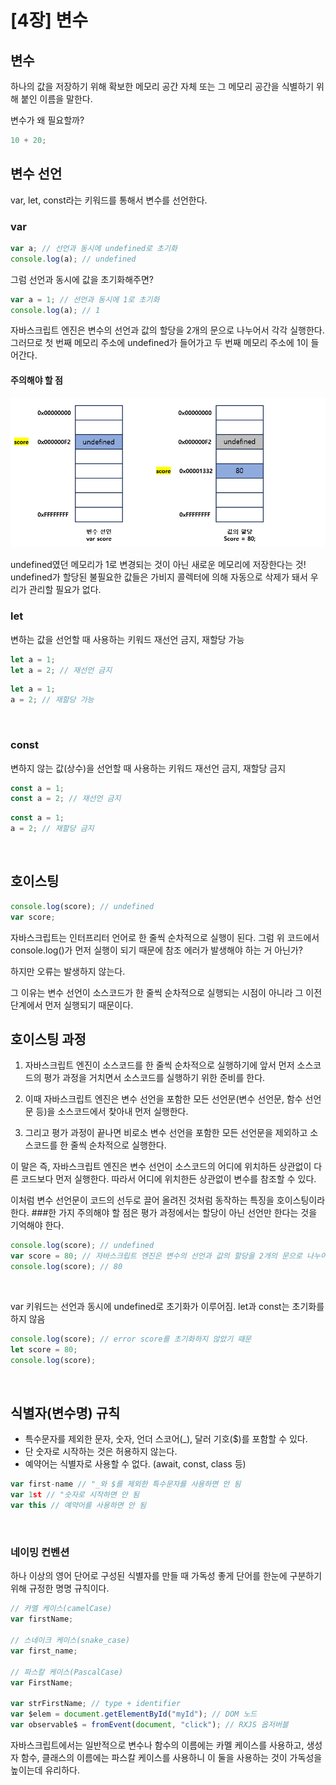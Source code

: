 # [4장] 변수

## 변수

하나의 값을 저장하기 위해 확보한 메모리 공간 자체 또는 그 메모리 공간을 식별하기 위해 붙인 이름을 말한다.

변수가 왜 필요할까?

```javascript
10 + 20;
```

## 변수 선언

var, let, const라는 키워드를 통해서 변수를 선언한다.

### var

```javascript
var a; // 선언과 동시에 undefined로 초기화
console.log(a); // undefined
```

그럼 선언과 동시에 값을 초기화해주면?

```javascript
var a = 1; // 선언과 동시에 1로 초기화
console.log(a); // 1
```

자바스크립트 엔진은 변수의 선언과 값의 할당을 2개의 문으로 나누어서 각각 실행한다.
그러므로 첫 번째 메모리 주소에 undefined가 들어가고
두 번째 메모리 주소에 1이 들어간다.

#### 주의해야 할 점

![Alt text](image.png)

undefined였던 메모리가 1로 변경되는 것이 아닌 새로운 메모리에 저장한다는 것!
undefined가 할당된 불필요한 값들은 가비지 콜렉터에 의해 자동으로 삭제가 돼서 우리가 관리할 필요가 없다.

### let

변하는 값을 선언할 때 사용하는 키워드
재선언 금지, 재할당 가능

```javascript
let a = 1;
let a = 2; // 재선언 금지
```

```javascript
let a = 1;
a = 2; // 재할당 가능
```

<br>

### const

변하지 않는 값(상수)을 선언할 때 사용하는 키워드
재선언 금지, 재할당 금지

```javascript
const a = 1;
const a = 2; // 재선언 금지
```

```javascript
const a = 1;
a = 2; // 재할당 금지
```

<br>

## 호이스팅

```javascript
console.log(score); // undefined
var score;
```

자바스크립트는 인터프리터 언어로 한 줄씩 순차적으로 실행이 된다.
그럼 위 코드에서 console.log()가 먼저 실행이 되기 때문에 참조 에러가 발생해야 하는 거 아닌가?

하지만 오류는 발생하지 않는다.

그 이유는 변수 선언이 소스코드가 한 줄씩 순차적으로 실행되는 시점이 아니라 그 이전 단계에서 먼저 실행되기 때문이다.

## 호이스팅 과정

1. 자바스크립트 엔진이 소스코드를 한 줄씩 순차적으로 실행하기에 앞서 먼저 소스코드의 평가 과정을 거치면서 소스코드를 실행하기 위한 준비를 한다.

2. 이때 자바스크립트 엔진은 변수 선언을 포함한 모든 선언문(변수 선언문, 함수 선언문 등)을 소스코드에서 찾아내 먼저 실행한다.

3. 그리고 평가 과정이 끝나면 비로소 변수 선언을 포함한 모든 선언문을 제외하고 소스코드를 한 줄씩 순차적으로 실행한다.

이 말은 즉, 자바스크립트 엔진은 변수 선언이 소스코드의 어디에 위치하든 상관없이 다른 코드보다 먼저 실행한다. 따라서 어디에 위치한든 상관없이 변수를 참조할 수 있다.

이처럼 변수 선언문이 코드의 선두로 끌어 올려진 것처럼 동작하는 특징을 호이스팅이라 한다. ###한 가지 주의해야 할 점은 평가 과정에서는 할당이 아닌 선언만 한다는 것을 기억해야 한다.

```javascript
console.log(score); // undefined
var score = 80; // 자바스크립트 엔진은 변수의 선언과 값의 할당을 2개의 문으로 나누어 실행
console.log(score); // 80
```

<br>

var 키워드는 선언과 동시에 undefined로 초기화가 이루어짐. let과 const는 초기화를 하지 않음

```javascript
console.log(score); // error score를 초기화하지 않았기 때문
let score = 80;
console.log(score);
```

<br>

## 식별자(변수명) 규칙

- 특수문자를 제외한 문자, 숫자, 언더 스코어(\_), 달러 기호($)를 포함할 수 있다.
- 단 숫자로 시작하는 것은 허용하지 않는다.
- 예약어는 식별자로 사용할 수 없다. (await, const, class 등)

```javascript
var first-name // "_와 $를 제외한 특수문자를 사용하면 안 됨
var 1st // "숫자로 시작하면 안 됨
var this // 예약어를 사용하면 안 됨
```

<br>

### 네이밍 컨벤션

하나 이상의 영어 단어로 구성된 식별자를 만들 때 가독성 좋게 단어를 한눈에 구분하기 위해 규정한 명명 규칙이다.

```javascript
// 카멜 케이스(camelCase)
var firstName;

// 스네이크 케이스(snake_case)
var first_name;

// 파스칼 케이스(PascalCase)
var FirstName;

var strFirstName; // type + identifier
var $elem = document.getElementById("myId"); // DOM 노드
var observable$ = fromEvent(document, "click"); // RXJS 옵저버블
```

자바스크립트에서는 일반적으로 변수나 함수의 이름에는 카멜 케이스를 사용하고, 생성자 함수, 클래스의 이름에는 파스칼 케이스를 사용하니 이 둘을 사용하는 것이 가독성을 높이는데 유리하다.
